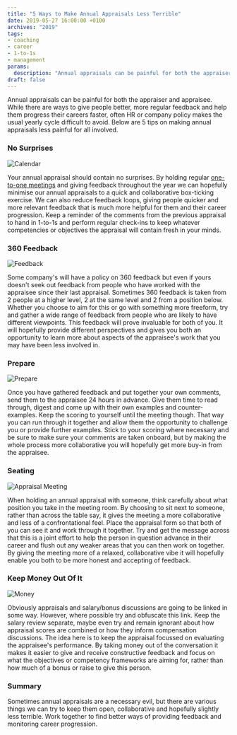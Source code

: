 ```yaml
---
title: "5 Ways to Make Annual Appraisals Less Terrible"
date: 2019-05-27 16:00:00 +0100
archives: "2019"
tags:
- coaching
- career
- 1-to-1s
- management
params:
  description: "Annual appraisals can be painful for both the appraiser and appraisee. While there are ways to give people better, more regular feedback and help them progress their careers faster, often HR or company policy makes the usual yearly cycle difficult to avoid. Below are 5 tips on making annual appraisals less painful for all involved."
draft: false
---
```

Annual appraisals can be painful for both the appraiser and appraisee. While there are ways to give people better, more regular feedback and help them progress their careers faster, often HR or company policy makes the usual yearly cycle difficult to avoid. Below are 5 tips on making annual appraisals less painful for all involved.
<!--more-->
### No Surprises

![Calendar](/img/calendar.jpg)

Your annual appraisal should contain no surprises. By holding regular [one-to-one meetings](https://www.alecburton.co.uk/2019/1-to-1s/) and giving feedback throughout the year we can hopefully minimise our annual appraisals to a quick and collaborative box-ticking exercise. We can also reduce feedback loops, giving people quicker and more relevant feedback that is much more helpful for them and their career progression. Keep a reminder of the comments from the previous appraisal to hand in 1-to-1s and perform regular check-ins to keep whatever competencies or objectives the appraisal will contain fresh in your minds.

### 360 Feedback

![Feedback](/img/feedback.jpg)

Some company's will have a policy on 360 feedback but even if yours doesn't seek out feedback from people who have worked with the appraisee since their last appraisal. Sometimes 360 feedback is taken from 2 people at a higher level, 2 at the same level and 2 from a position below. Whether you choose to aim for this or go with something more freeform, try and gather a wide range of feedback from people who are likely to have different viewpoints. This feedback will prove invaluable for both of you. It will hopefully provide different perspectives and gives you both an opportunity to learn more about aspects of the appraisee's work that you may have been less involved in.

### Prepare

![Prepare](/img/prepare.jpg)

Once you have gathered feedback and put together your own comments, send them to the appraisee 24 hours in advance. Give them time to read through, digest and come up with their own examples and counter-examples. Keep the scoring to yourself until the meeting though. That way you can run through it together and allow them the opportunity to challenge you or provide further examples. Stick to your scoring where necessary and be sure to make sure your comments are taken onboard, but by making the whole process more collaborative you will hopefully get more buy-in from the appraisee.

### Seating

![Appraisal Meeting](/img/one-to-one.jpg)

When holding an annual appraisal with someone, think carefully about what position you take in the meeting room. By choosing to sit next to someone, rather than across the table say, it gives the meeting a more collaborative and less of a confrontational feel. Place the appraisal form so that both of you can see it and work through it together. Try and get the message across that this is a joint effort to help the person in question advance in their career and flush out any weaker areas that you can then work on together. By giving the meeting more of a relaxed, collaborative vibe it will hopefully enable you both to be more honest and accepting of feedback.

### Keep Money Out Of It

![Money](/img/money.jpg)

Obviously appraisals and salary/bonus discussions are going to be linked in some way. However, where possible try and obfuscate this link. Keep the salary review separate, maybe even try and remain ignorant about how appraisal scores are combined or how they inform compensation discussions. The idea here is to keep the appraisal focussed on evaluating the appraisee's performance. By taking money out of the conversation it makes it easier to give and receive constructive feedback and focus on what the objectives or competency frameworks are aiming for, rather than how much of a bonus or raise to give this person.

### Summary

Sometimes annual appraisals are a necessary evil, but there are various things we can try to keep them open, collaborative and hopefully slightly less terrible. Work together to find better ways of providing feedback and monitoring career progression.
